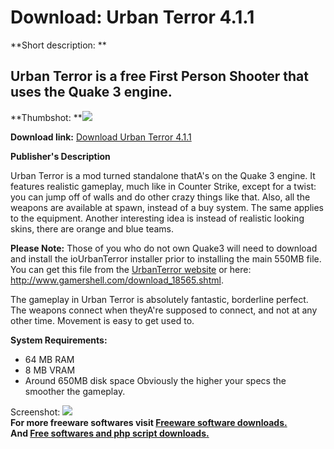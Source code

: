 # Download: Urban Terror 4.1.1

**Short description: **

## Urban Terror is a free First Person Shooter that uses the Quake 3 engine.

  
**Thumbshot: **![](http://www.freewarefiles.com/screenshot/urbanterror4_md.jpg)   
  
**Download link:** [Download Urban Terror 4.1.1](http://freesoftwares.boysofts.com/Urban-Terror_program_33802.html)  
  

**Publisher's Description**  
  

Urban Terror is a mod turned standalone thatA's on the Quake 3 engine. It
features realistic gameplay, much like in Counter Strike, except for a twist:
you can jump off of walls and do other crazy things like that. Also, all the
weapons are available at spawn, instead of a buy system. The same applies to
the equipment. Another interesting idea is instead of realistic looking skins,
there are orange and blue teams.

**Please Note:** Those of you who do not own Quake3 will need to download and install the ioUrbanTerror installer prior to installing the main 550MB file. You can get this file from the [UrbanTerror website](http://www.urbanterror.net) or here: <http://www.gamershell.com/download_18565.shtml>.

The gameplay in Urban Terror is absolutely fantastic, borderline perfect. The
weapons connect when theyA're supposed to connect, and not at any other time.
Movement is easy to get used to.

**System Requirements:**

  * 64 MB RAM 
  * 8 MB VRAM 
  * Around 650MB disk space 
Obviously the higher your specs the smoother the gameplay.

  
  
Screenshot: ![](http://www.freewarefiles.com/screenshot/urbanterror4.jpg)  
**For more freeware softwares visit [Freeware software downloads.](http://freesoftwares.boysofts.com/)**   
**And [Free softwares and php script downloads.](http://www.boysofts.com/)**

